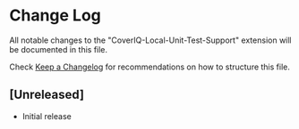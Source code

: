 # Change Log

All notable changes to the "CoverIQ-Local-Unit-Test-Support" extension will be documented in this file.

Check [Keep a Changelog](http://keepachangelog.com/) for recommendations on how to structure this file.

## [Unreleased]

- Initial release